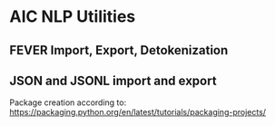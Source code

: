 # AIC NLP Utilities

## FEVER Import, Export, Detokenization
## JSON and JSONL import and export


Package creation according to: https://packaging.python.org/en/latest/tutorials/packaging-projects/